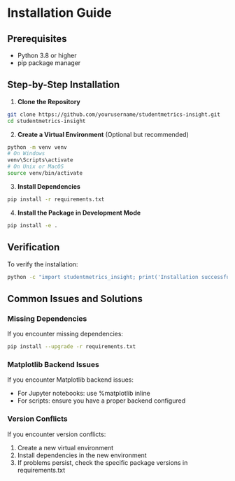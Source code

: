 # Installation Guide

## Prerequisites
- Python 3.8 or higher
- pip package manager

## Step-by-Step Installation

1. **Clone the Repository**
```bash
git clone https://github.com/yourusername/studentmetrics-insight.git
cd studentmetrics-insight
```

2. **Create a Virtual Environment** (Optional but recommended)
```bash
python -m venv venv
# On Windows
venv\Scripts\activate
# On Unix or MacOS
source venv/bin/activate
```

3. **Install Dependencies**
```bash
pip install -r requirements.txt
```

4. **Install the Package in Development Mode**
```bash
pip install -e .
```

## Verification
To verify the installation:
```bash
python -c "import studentmetrics_insight; print('Installation successful!')"
```

## Common Issues and Solutions

### Missing Dependencies
If you encounter missing dependencies:
```bash
pip install --upgrade -r requirements.txt
```

### Matplotlib Backend Issues
If you encounter Matplotlib backend issues:
- For Jupyter notebooks: use %matplotlib inline
- For scripts: ensure you have a proper backend configured

### Version Conflicts
If you encounter version conflicts:
1. Create a new virtual environment
2. Install dependencies in the new environment
3. If problems persist, check the specific package versions in requirements.txt
